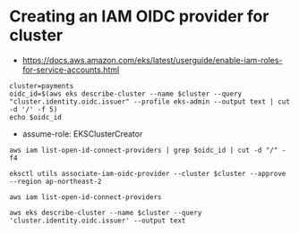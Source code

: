 # Creating an IAM OIDC provider for cluster
* https://docs.aws.amazon.com/eks/latest/userguide/enable-iam-roles-for-service-accounts.html
```
cluster=payments
oidc_id=$(aws eks describe-cluster --name $cluster --query "cluster.identity.oidc.issuer" --profile eks-admin --output text | cut -d '/' -f 5)
echo $oidc_id
```
* assume-role: EKSClusterCreator
```
aws iam list-open-id-connect-providers | grep $oidc_id | cut -d "/" -f4
```

```
eksctl utils associate-iam-oidc-provider --cluster $cluster --approve --region ap-northeast-2
```

```
aws iam list-open-id-connect-providers
```

```
aws eks describe-cluster --name $cluster --query 'cluster.identity.oidc.issuer' --output text
```

